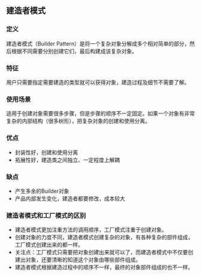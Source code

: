 ## 建造者模式

### 定义
建造者模式（Builder Pattern）是将一个复杂对象分解成多个相对简单的部分，然后根据不同需要分别创建它们，最后构建成该复杂对象。

### 特征
用户只需要指定需要建造的类型就可以获得对象，建造过程及细节不需要了解。

### 使用场景
适用于创建对象需要很多步骤，但是步骤的顺序不一定固定。如果一个对象有非常复杂的内部结构（很多树形），把复杂对象的创建和使用分离。

### 优点
* 封装性好，创建和使用分离
* 拓展性好，建造类之间独立、一定程度上解耦

### 缺点
* 产生多余的Builder对象
* 产品内部发生变化，建造者都要修改，成本较大

### 建造者模式和工厂模式的区别
* 建造者模式更加注重方法的调用顺序，工厂模式注重于创建对象。
* 创建对象的力度不同，建造者模式创建复杂的对象，有各种复杂的部件组成，工厂模式创建出来的都一样。
* 关注点：工厂模式只需要把对象创建出来就可以了，而建造者模式中不仅要创建出对象，还要清晰的知道这个对象由哪些部件组成。
* 建造者模式根据建造过程中的顺序不一样，最终的对象部件组成的也不一样。